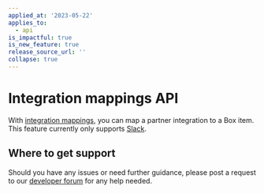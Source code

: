 ```yaml
---
applied_at: '2023-05-22'
applies_to:
  - api
is_impactful: true
is_new_feature: true
release_source_url: ''
collapse: true
---
```


# Integration mappings API 

With [integration mappings][1], you can map a partner integration
to a Box item. This feature currently only supports [Slack][2].

## Where to get support

Should you have any issues or need further guidance, please post a request to
our [developer forum][3] for any help needed.

[1]: r://integration-mappings
[2]: e://post-integration-mappings-slack
[3]: https://support.box.com/hc/en-us/community/topics/360001932973-Platform-and-Developer-Forum